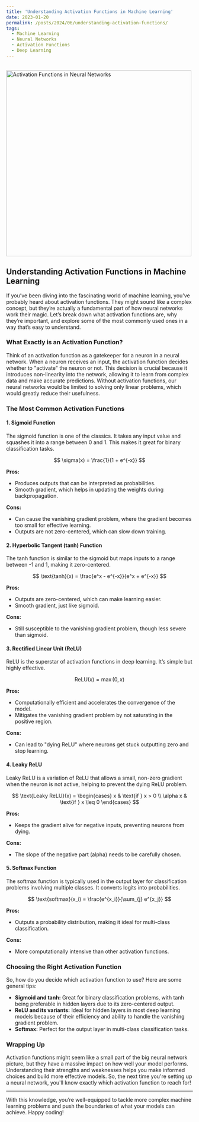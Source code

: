 ```yaml
---
title: 'Understanding Activation Functions in Machine Learning'
date: 2023-01-20
permalink: /posts/2024/06/understanding-activation-functions/
tags:
  - Machine Learning
  - Neural Networks
  - Activation Functions
  - Deep Learning
---
```



<br clear="left"/>
<img align="left" alt="Activation Functions in Neural Networks" width="500" src="https://github.com/vineet-kumar-tennessee/vineet.github.io/blob/master/images/activation_function.gif?raw=true">
<br clear="left"/>

## Understanding Activation Functions in Machine Learning

If you’ve been diving into the fascinating world of machine learning, you’ve probably heard about activation functions. They might sound like a complex concept, but they’re actually a fundamental part of how neural networks work their magic. Let’s break down what activation functions are, why they’re important, and explore some of the most commonly used ones in a way that’s easy to understand.

### What Exactly is an Activation Function?

Think of an activation function as a gatekeeper for a neuron in a neural network. When a neuron receives an input, the activation function decides whether to "activate" the neuron or not. This decision is crucial because it introduces non-linearity into the network, allowing it to learn from complex data and make accurate predictions. Without activation functions, our neural networks would be limited to solving only linear problems, which would greatly reduce their usefulness.

### The Most Common Activation Functions

#### 1. Sigmoid Function

The sigmoid function is one of the classics. It takes any input value and squashes it into a range between 0 and 1. This makes it great for binary classification tasks.

$$ \sigma(x) = \frac{1}{1 + e^{-x}} $$

**Pros:**
- Produces outputs that can be interpreted as probabilities.
- Smooth gradient, which helps in updating the weights during backpropagation.

**Cons:**
- Can cause the vanishing gradient problem, where the gradient becomes too small for effective learning.
- Outputs are not zero-centered, which can slow down training.

#### 2. Hyperbolic Tangent (tanh) Function

The tanh function is similar to the sigmoid but maps inputs to a range between -1 and 1, making it zero-centered.

$$ \text{tanh}(x) = \frac{e^x - e^{-x}}{e^x + e^{-x}} $$

**Pros:**
- Outputs are zero-centered, which can make learning easier.
- Smooth gradient, just like sigmoid.

**Cons:**
- Still susceptible to the vanishing gradient problem, though less severe than sigmoid.

#### 3. Rectified Linear Unit (ReLU)

ReLU is the superstar of activation functions in deep learning. It’s simple but highly effective.

$$ \text{ReLU}(x) = \max(0, x) $$

**Pros:**
- Computationally efficient and accelerates the convergence of the model.
- Mitigates the vanishing gradient problem by not saturating in the positive region.

**Cons:**
- Can lead to "dying ReLU" where neurons get stuck outputting zero and stop learning.

#### 4. Leaky ReLU

Leaky ReLU is a variation of ReLU that allows a small, non-zero gradient when the neuron is not active, helping to prevent the dying ReLU problem.

$$ \text{Leaky ReLU}(x) = \begin{cases} 
x & \text{if } x > 0 \\
\alpha x & \text{if } x \leq 0 
\end{cases} $$

**Pros:**
- Keeps the gradient alive for negative inputs, preventing neurons from dying.

**Cons:**
- The slope of the negative part (alpha) needs to be carefully chosen.

#### 5. Softmax Function

The softmax function is typically used in the output layer for classification problems involving multiple classes. It converts logits into probabilities.

$$ \text{softmax}(x_i) = \frac{e^{x_i}}{\sum_{j} e^{x_j}} $$

**Pros:**
- Outputs a probability distribution, making it ideal for multi-class classification.

**Cons:**
- More computationally intensive than other activation functions.

### Choosing the Right Activation Function

So, how do you decide which activation function to use? Here are some general tips:

- **Sigmoid and tanh:** Great for binary classification problems, with tanh being preferable in hidden layers due to its zero-centered output.
- **ReLU and its variants:** Ideal for hidden layers in most deep learning models because of their efficiency and ability to handle the vanishing gradient problem.
- **Softmax:** Perfect for the output layer in multi-class classification tasks.

### Wrapping Up

Activation functions might seem like a small part of the big neural network picture, but they have a massive impact on how well your model performs. Understanding their strengths and weaknesses helps you make informed choices and build more effective models. So, the next time you're setting up a neural network, you'll know exactly which activation function to reach for!

---

With this knowledge, you’re well-equipped to tackle more complex machine learning problems and push the boundaries of what your models can achieve. Happy coding!
